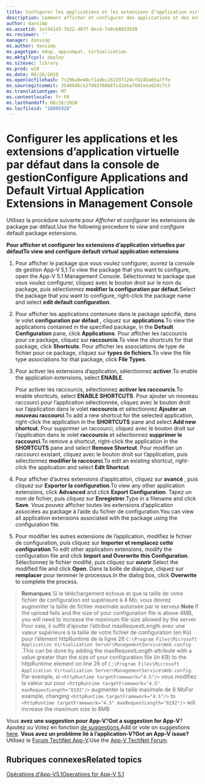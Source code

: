 ```yaml
---
title: Configurer les applications et les extensions d’application virtuelle par défaut dans la console de gestion
description: Comment afficher et configurer des applications et des extensions de l’application virtuelle par défaut à l’aide de la console de gestion
author: dansimp
ms.assetid: 1e1941d3-fb22-4077-8ec6-7a0cb80335d8
ms.reviewer: ''
manager: dansimp
ms.author: dansimp
ms.pagetype: mdop, appcompat, virtualization
ms.mktglfcycl: deploy
ms.sitesec: library
ms.prod: w10
ms.date: 09/26/2019
ms.openlocfilehash: 7c29ba0e40cf1adbc2b2297124cfb245a65a7ffe
ms.sourcegitcommit: 354664bc527d93f80687cd2eba70d1eea024c7c3
ms.translationtype: MT
ms.contentlocale: fr-FR
ms.lasthandoff: 06/26/2020
ms.locfileid: "10805928"
---
```

#   <span data-ttu-id="d0e8d-103">Configurer les applications et les extensions d’application virtuelle par défaut dans la console de gestion</span><span class="sxs-lookup"><span data-stu-id="d0e8d-103">Configure Applications and Default Virtual Application Extensions in Management Console</span></span>

<span data-ttu-id="d0e8d-104">Utilisez la procédure suivante pour *Afficher* et *configurer* les extensions de package par défaut.</span><span class="sxs-lookup"><span data-stu-id="d0e8d-104">Use the following procedure to *view* and *configure* default package extensions.</span></span>

**<span data-ttu-id="d0e8d-105">Pour afficher et configurer les extensions d’application virtuelles par défaut</span><span class="sxs-lookup"><span data-stu-id="d0e8d-105">To view and configure default virtual application extensions</span></span>**

1.  <span data-ttu-id="d0e8d-106">Pour afficher le package que vous voulez configurer, ouvrez la console de gestion App-V 5,1.</span><span class="sxs-lookup"><span data-stu-id="d0e8d-106">To view the package that you want to configure, open the App-V 5.1 Management Console.</span></span> <span data-ttu-id="d0e8d-107">Sélectionnez le package que vous voulez configurer, cliquez avec le bouton droit sur le nom du package, puis sélectionnez **modifier la configuration par défaut**.</span><span class="sxs-lookup"><span data-stu-id="d0e8d-107">Select the package that you want to configure, right-click the package name and select **edit default configuration**.</span></span>

2.  <span data-ttu-id="d0e8d-108">Pour afficher les applications contenues dans le package spécifié, dans le volet **configuration par défaut** , cliquez sur **applications**.</span><span class="sxs-lookup"><span data-stu-id="d0e8d-108">To view the applications contained in the specified package, in the **Default Configuration** pane, click **Applications**.</span></span> <span data-ttu-id="d0e8d-109">Pour afficher les raccourcis pour ce package, cliquez sur **raccourcis**.</span><span class="sxs-lookup"><span data-stu-id="d0e8d-109">To view the shortcuts for that package, click **Shortcuts**.</span></span> <span data-ttu-id="d0e8d-110">Pour afficher les associations de type de fichier pour ce package, cliquez sur **types de fichiers**.</span><span class="sxs-lookup"><span data-stu-id="d0e8d-110">To view the file type associations for that package, click **File Types**.</span></span>

3.  <span data-ttu-id="d0e8d-111">Pour activer les extensions d’application, sélectionnez **activer**.</span><span class="sxs-lookup"><span data-stu-id="d0e8d-111">To enable the application extensions, select **ENABLE**.</span></span>

    <span data-ttu-id="d0e8d-112">Pour activer les raccourcis, sélectionnez **activer les raccourcis**.</span><span class="sxs-lookup"><span data-stu-id="d0e8d-112">To enable shortcuts, select **ENABLE SHORTCUTS**.</span></span> <span data-ttu-id="d0e8d-113">Pour ajouter un nouveau raccourci pour l’application sélectionnée, cliquez avec le bouton droit sur l’application dans le volet **raccourcis** et sélectionnez **Ajouter un nouveau raccourci**.</span><span class="sxs-lookup"><span data-stu-id="d0e8d-113">To add a new shortcut for the selected application, right-click the application in the **SHORTCUTS** pane and select **Add new shortcut**.</span></span> <span data-ttu-id="d0e8d-114">Pour supprimer un raccourci, cliquez avec le bouton droit sur l’application dans le volet **raccourcis** et sélectionnez **supprimer le raccourci**.</span><span class="sxs-lookup"><span data-stu-id="d0e8d-114">To remove a shortcut, right-click the application in the **SHORTCUTS** pane and select **Remove Shortcut**.</span></span> <span data-ttu-id="d0e8d-115">Pour modifier un raccourci existant, cliquez avec le bouton droit sur l’application, puis sélectionnez **modifier le raccourci**.</span><span class="sxs-lookup"><span data-stu-id="d0e8d-115">To edit an existing shortcut, right-click the application and select **Edit Shortcut**.</span></span>

4.  <span data-ttu-id="d0e8d-116">Pour afficher d’autres extensions d’application, cliquez sur **avancé** , puis cliquez sur **Exporter la configuration**.</span><span class="sxs-lookup"><span data-stu-id="d0e8d-116">To view any other application extensions, click **Advanced** and click **Export Configuration**.</span></span> <span data-ttu-id="d0e8d-117">Tapez un nom de fichier, puis cliquez sur **Enregistrer**.</span><span class="sxs-lookup"><span data-stu-id="d0e8d-117">Type in a filename and click **Save**.</span></span> <span data-ttu-id="d0e8d-118">Vous pouvez afficher toutes les extensions d’application associées au package à l’aide du fichier de configuration.</span><span class="sxs-lookup"><span data-stu-id="d0e8d-118">You can view all application extensions associated with the package using the configuration file.</span></span>

5.  <span data-ttu-id="d0e8d-119">Pour modifier les autres extensions de l’application, modifiez le fichier de configuration, puis cliquez sur **Importer et remplacez cette configuration**.</span><span class="sxs-lookup"><span data-stu-id="d0e8d-119">To edit other application extensions, modify the configuration file and click **Import and Overwrite this Configuration**.</span></span> <span data-ttu-id="d0e8d-120">Sélectionnez le fichier modifié, puis cliquez sur **ouvrir**.</span><span class="sxs-lookup"><span data-stu-id="d0e8d-120">Select the modified file and click **Open**.</span></span> <span data-ttu-id="d0e8d-121">Dans la boîte de dialogue, cliquez sur **remplacer** pour terminer le processus.</span><span class="sxs-lookup"><span data-stu-id="d0e8d-121">In the dialog box, click **Overwrite** to complete the process.</span></span>

><span data-ttu-id="d0e8d-122">**Remarques** Si le téléchargement échoue et que la taille de votre fichier de configuration est supérieure à 4 Mo, vous devrez augmenter la taille de fichier maximale autorisée par le serveur.</span><span class="sxs-lookup"><span data-stu-id="d0e8d-122">**Note** If the upload fails and the size of your configuration file is above 4MB, you will need to increase the maximum file size allowed by the server.</span></span> <span data-ttu-id="d0e8d-123">Pour cela, il suffit d’ajouter l’attribut maxRequestLength avec une valeur supérieure à la taille de votre fichier de configuration (en Ko) pour l’élément httpRuntime de la ligne 26 `C:\Program Files\Microsoft Application Virtualization Server\ManagementService\Web.config` .</span><span class="sxs-lookup"><span data-stu-id="d0e8d-123">This can be done by adding the maxRequestLength attribute with a value greater than the size of your configuration file (in KB) to the httpRuntime element on line 26 of `C:\Program Files\Microsoft Application Virtualization Server\ManagementService\Web.config`.</span></span>  
<span data-ttu-id="d0e8d-124">Par exemple, si `<httpRuntime targetFramework="4.5"/>` vous modifiez la valeur sur pour `<httpRuntime targetFramework="4.5" maxRequestLength="8192"/>` augmenter la taille maximale de 8 Mo</span><span class="sxs-lookup"><span data-stu-id="d0e8d-124">For example, changing `<httpRuntime targetFramework="4.5"/>` to `<httpRuntime targetFramework="4.5" maxRequestLength="8192"/>` will increase the maximum size to 8MB</span></span>


<span data-ttu-id="d0e8d-125">Vous **avez une suggestion pour App-V**?</span><span class="sxs-lookup"><span data-stu-id="d0e8d-125">**Got a suggestion for App-V**?</span></span> <span data-ttu-id="d0e8d-126">Ajoutez ou Votez en fonction [de suggestions.](http://appv.uservoice.com/forums/280448-microsoft-application-virtualization)</span><span class="sxs-lookup"><span data-stu-id="d0e8d-126">Add or vote on suggestions [here](http://appv.uservoice.com/forums/280448-microsoft-application-virtualization).</span></span> **<span data-ttu-id="d0e8d-127">Vous avez un problème lié à l’application-V?</span><span class="sxs-lookup"><span data-stu-id="d0e8d-127">Got an App-V issue?</span></span>** <span data-ttu-id="d0e8d-128">Utilisez le [Forum TechNet App-V](https://social.technet.microsoft.com/Forums/home?forum=mdopappv).</span><span class="sxs-lookup"><span data-stu-id="d0e8d-128">Use the [App-V TechNet Forum](https://social.technet.microsoft.com/Forums/home?forum=mdopappv).</span></span>

## <span data-ttu-id="d0e8d-129">Rubriques connexes</span><span class="sxs-lookup"><span data-stu-id="d0e8d-129">Related topics</span></span>


[<span data-ttu-id="d0e8d-130">Opérations d'App-V5.1</span><span class="sxs-lookup"><span data-stu-id="d0e8d-130">Operations for App-V 5.1</span></span>](operations-for-app-v-51.md)

 

 





